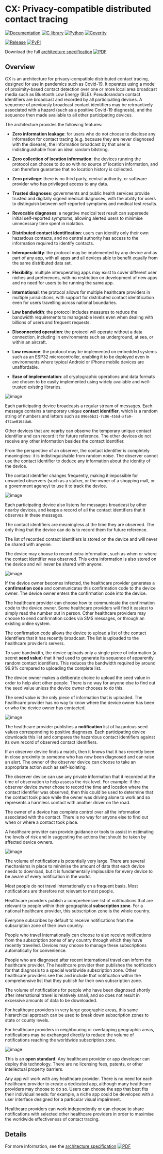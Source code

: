 CX: Privacy-compatible distributed contact tracing
==================================================

[![Documentation](https://img.shields.io/github/workflow/status/ipxe/cx/Documentation?label=Documentation&logo=latex)](https://github.com/ipxe/cx/actions?query=workflow%3ADocumentation+branch%3Amaster)
[![C library](https://img.shields.io/github/workflow/status/ipxe/cx/Documentation?label=C%20Library&logo=c)](https://github.com/ipxe/cx/actions?query=workflow%3A%22C+library%22+branch%3Amaster)
[![Python](https://img.shields.io/github/workflow/status/ipxe/cx/Documentation?label=Python&logo=python)](https://github.com/ipxe/cx/actions?query=workflow%3APython+branch%3Amaster)
[![Coverity](https://img.shields.io/coverity/scan/20964?label=Coverity&logo=verizon)](https://scan.coverity.com/projects/ipxe-cx)

[![Release](https://img.shields.io/github/v/release/ipxe/cx?label=Release&logo=github)](https://github.com/ipxe/cx/releases/latest/download/cx.pdf)
[![PyPI](https://img.shields.io/pypi/v/libcx?color=informational&label=PyPI&logo=pypi)](https://pypi.org/project/libcx/)

Download the full [architecture
specification](https://github.com/ipxe/cx/releases/latest/download/cx.pdf)
[![PDF](pdf.png)](https://github.com/ipxe/cx/releases/latest/download/cx.pdf)

Overview
--------

CX is an architecture for privacy-compatible distributed contact
tracing, designed for use in pandemics such as Covid-19. It operates
using a model of proximity-based contact detection over one or more
local area broadcast media such as Bluetooth Low Energy (BLE).
Pseudorandom contact identifiers are broadcast and recorded by all
participating devices. A sequence of previously broadcast contact
identifiers may be retroactively associated with a hazard (such as a
positive Covid-19 diagnosis), and the sequence then made available to
all other participating devices.

The architecture provides the following features:

  - **Zero information leakage**: for users who do not choose to
    disclose any information for contact tracing (e.g. because they are
    never diagnosed with the disease), the information broadcast by that
    user is indistinguishable from an ideal random bitstring.

  - **Zero collection of location information**: the devices running the
    protocol can choose to do so with no source of location information,
    and can therefore guarantee that no location history is collected.

  - **Zero privilege**: there is no third party, central authority, or
    software provider who has privileged access to any data.

  - **Trusted diagnoses**: governments and public health services
    provide trusted and digitally signed medical diagnoses, with the
    ability for users to distinguish between self-reported symptoms and
    medical test results.

  - **Revocable diagnoses**: a negative medical test result can
    supersede initial self-reported symptoms, allowing alerted users to
    minimise unnecessary time spent in isolation.

  - **Distributed contact identification**: users can identify only
    their own hazardous contacts, and no central authority has access to
    the information required to identify contacts.

  - **Interoperability**: the protocol may be implemented by any device
    and as part of any app, with all apps and all devices able to
    benefit equally from the same distributed data set.

  - **Flexibility**: multiple interoperating apps may exist to cover
    different user niches and preferences, with no restriction on
    development of new apps and no need for users to be running the same
    app.

  - **International**: the protocol allows for multiple healthcare
    providers in multiple jurisdictions, with support for distributed
    contact identification even for users travelling across national
    boundaries.

  - **Low bandwidth**: the protocol includes measures to reduce the
    bandwidth requirements to manageable levels even when dealing with
    billions of users and frequent requests.

  - **Disconnected operation**: the protocol will operate without a data
    connection, including in environments such as underground, at sea,
    or within an aircraft.

  - **Low resource**: the protocol may be implemented on embedded
    systems such as an ESP32 microcontroller, enabling it to be deployed
    even in environments where typical Android or iPhone mobile devices
    are unaffordable.

  - **Ease of implementation**: all cryptographic operations and data
    formats are chosen to be easily implemented using widely available
    and well-trusted existing libraries.

![image](broadcasting.png)

Each participating device broadcasts a regular stream of messages. Each
message contains a temporary unique **contact identifier**, which is a
random string of numbers and letters such as
`896e5b31-7c06-456d-afa9-472ae0163da6`.

Other devices that are nearby can observe the temporary unique contact
identifier and can record it for future reference. The other devices do
not receive any other information besides the contact identifier.

From the perspective of an observer, the contact identifier is
completely meaningless: it is indistinguishable from random noise. The
observer cannot use the contact identifier to deduce any information
about the identity of the device.

The contact identifier changes frequently, making it impossible for
unwanted observers (such as a stalker, or the owner of a shopping mall,
or a government agency) to use it to track the device.

![image](observing.png)

Each participating device also listens for messages broadcast by other
nearby devices, and keeps a record of all the contact identifiers that
it observes in these messages.

The contact identifiers are meaningless at the time they are observed.
The only thing that the device can do is to record them for future
reference.

The list of recorded contact identifiers is stored on the device and
will never be shared with anyone.

The device may choose to record extra information, such as when or where
the contact identifier was observed. This extra information is also
stored on the device and will never be shared with anyone.

![image](diagnosis.png)

If the device owner becomes infected, the healthcare provider generates
a **confirmation code** and communicates this confirmation code to the
device owner. The device owner enters the confirmation code into the
device.

The healthcare provider can choose how to communicate the confirmation
code to the device owner. Some healthcare providers will find it easiest
to simply read the number out in person. Other healthcare providers may
choose to send confirmation codes via SMS messages, or through an
existing online system.

The confirmation code allows the device to upload a list of the contact
identifiers that it has recently broadcast. The list is uploaded to the
healthcare provider’s servers.

To save bandwidth, the device uploads only a single piece of information
(a secret **seed value**) that it had used to generate its sequence of
apparently random contact identifiers. This reduces the bandwidth
required by around 99.9% compared to uploading the complete list.

The device owner makes a deliberate choice to upload the seed value in
order to help alert other people. There is no way for anyone else to
find out the seed value unless the device owner chooses to do this.

The seed value is the only piece of information that is uploaded. The
healthcare provider has no way to know where the device owner has been
or who the device owner has contacted.

![image](publication.png)

The healthcare provider publishes a **notification** list of hazardous
seed values corresponding to positive diagnoses. Each participating
device downloads this list and compares the hazardous contact
identifiers against its own record of observed contact identifiers.

If an observer device finds a match, then it knows that it has recently
been in close proximity to someone who has now been diagnosed and can
raise an alert. The owner of the observer device can choose to take an
appropriate action such as self-isolating.

The observer device can use any private information that it recorded at
the time of observation to help assess the risk level. For example: if
the observer device owner chose to record the time and location where
the contact identifier was observed, then this could be used to
determine that the contact took place while the owner was driving alone
to work and so represents a harmless contact with another driver on the
road.

The owner of a device has complete control over all the information
associated with the contact. There is no way for anyone else to find out
when or where a contact took place.

A healthcare provider can provide guidance or tools to assist in
estimating the levels of risk and in suggesting the actions that should
be taken by affected device owners.

![image](international.png)

The volume of notifications is potentially very large. There are several
mechanisms in place to minimise the amount of data that each device
needs to download, but it is fundamentally implausible for every device
to be aware of every notification in the world.

Most people do not travel internationally on a frequent basis. Most
notifications are therefore not relevant to most people.

Healthcare providers publish a comprehensive list of notifications that
are relevant to people within their geographical **subscription zone**.
For a national healthcare provider, this subscription zone is the whole
country.

Everyone subscribes by default to receive notifications from the
subscription zone of their own country.

People who travel internationally can choose to also receive
notifications from the subscription zones of any country through which
they have recently travelled. Devices may choose to manage these
subscriptions automatically for convenience.

People who are diagnosed after recent international travel can inform
the healthcare provider. The healthcare provider then publishes the
notification for that diagnosis to a special worldwide subscription
zone. Other healthcare providers see this and include that notification
within the comprehensive list that they publish for their own
subscription zone.

The volume of notifications for people who have been diagnosed shortly
after international travel is relatively small, and so does not result
in excessive amounts of data to be downloaded.

For healthcare providers in very large geographic areas, this same
hierarchical approach can be used to break down subscription zones to
state or county levels.

For healthcare providers in neighbouring or overlapping geographic
areas, notifications may be exchanged directly to reduce the volume of
notifications reaching the worldwide subscription zone.

![image](cooperation.png)

This is an **open standard**. Any healthcare provider or app developer
can deploy this technology. There are no licensing fees, patents, or
other intellectual property barriers.

Any app will work with any healthcare provider. There is no need for
each healthcare provider to create a dedicated app, although many
healthcare providers may choose to do so. Users can choose the app that
best fits their individual needs: for example, a niche app could be
developed with a user interface designed for a particular visual
impairment.

Healthcare providers can work independently or can choose to share
notifications with selected other healthcare providers in order to
maximise the worldwide effectiveness of contact tracing.

Details
-------

For more information, see the [architecture
specification](https://github.com/ipxe/cx/releases/latest/download/cx.pdf)
[![PDF](pdf.png)](https://github.com/ipxe/cx/releases/latest/download/cx.pdf)
